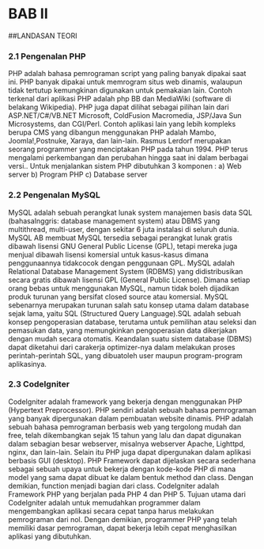 # BAB II
##LANDASAN TEORI
### 2.1	Pengenalan PHP
PHP adalah bahasa pemrograman script yang paling banyak dipakai saat ini. PHP  banyak dipakai untuk memrogram situs web dinamis, walaupun tidak tertutup kemungkinan digunakan untuk pemakaian lain. Contoh terkenal dari aplikasi PHP adalah php BB dan MediaWiki (software di belakang Wikipedia). PHP  juga dapat dilihat sebagai pilihan lain dari ASP.NET/C#/VB.NET Microsoft, ColdFusion Macromedia, JSP/Java Sun Microsystems, dan CGI/Perl. Contoh aplikasi lain yang lebih kompleks berupa CMS yang dibangun menggunakan PHP adalah Mambo, Joomla!,Postnuke, Xaraya, dan lain-lain.
Rasmus Lerdorf merupakan seorang programmer yang menciptakan PHP pada tahun 1994. PHP terus mengalami perkembangan dan perubahan hingga saat ini dalam berbagai versi..
Untuk menjalankan sistem PHP dibutuhkan 3 komponen :
a)	Web server
b)	Program PHP
c)	Database server 

### 2.2	Pengenalan MySQL
MySQL adalah sebuah perangkat lunak system manajemen basis data SQL (bahasaInggris: database management system) atau DBMS yang multithread, multi-user, dengan sekitar 6 juta instalasi di seluruh dunia. MySQL AB membuat MySQL tersedia sebagai perangkat lunak gratis dibawah lisensi GNU General Public License (GPL), tetapi mereka juga menjual dibawah lisensi komersial untuk kasus-kasus dimana penggunaannya tidakcocok dengan penggunaan GPL.
MySQL adalah Relational Database Management System (RDBMS) yang didistribusikan secara gratis dibawah lisensi GPL (General Public License). Dimana setiap orang bebas untuk menggunakan MySQL, namun tidak boleh dijadikan produk turunan yang bersifat closed source atau komersial. MySQL sebenarnya merupakan turunan salah satu konsep utama dalam database sejak lama, yaitu SQL (Structured Query Language).SQL adalah sebuah konsep pengoperasian database, terutama untuk pemilihan atau seleksi dan pemasukan data, yang memungkinkan pengoperasian data dikerjakan dengan mudah secara otomatis. Keandalan suatu sistem database (DBMS) dapat diketahui dari carakerja optimizer-nya dalam melakukan proses perintah-perintah SQL, yang dibuatoleh user maupun program-program aplikasinya.

### 2.3 CodeIgniter
CodeIgniter adalah framework yang bekerja dengan menggunakan PHP (Hypertext Preprocessor). PHP sendiri adalah sebuah bahasa pemrograman yang banyak dipergunakan dalam pembuatan website dinamis. PHP adalah sebuah bahasa pemrograman berbasis web yang tergolong mudah dan free, telah dikembangkan sejak 15 tahun yang lalu dan dapat digunakan dalam sebagian besar webserver, misalnya webserver Apache, Lighttpd, nginx, dan lain-lain. Selain itu PHP juga dapat dipergunakan dalam aplikasi berbasis GUI (desktop).
PHP Framework dapat dijelaskan secara sederhana sebagai sebuah upaya untuk bekerja dengan kode-kode PHP di mana model yang sama dapat dibuat ke dalam bentuk method dan class. Dengan demikian, function menjadi bagian dari class. 
CodeIgniter adalah Framework PHP yang berjalan pada PHP 4 dan PHP 5. Tujuan utama dari CodeIgniter adalah untuk memudahkan programmer dalam mengembangkan aplikasi secara cepat tanpa harus melakukan pemrograman dari nol. Dengan demikian, programmer PHP yang telah memiliki dasar pemrograman, dapat bekerja lebih cepat menghasilkan aplikasi yang dibutuhkan.

